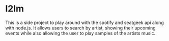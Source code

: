 # l2lm

This is a side project to play around with the spotify and seatgeek api along with node.js. It allows users to search by artist, showing their upcoming events while also allowing the user to play samples of the artists music. 
